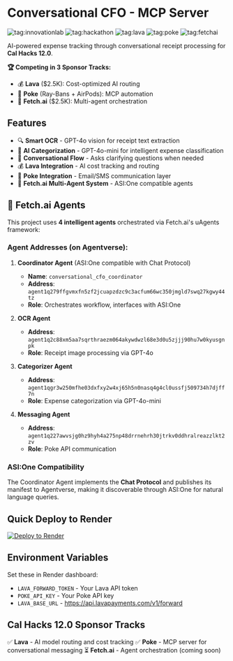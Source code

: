 # Conversational CFO - MCP Server

![tag:innovationlab](https://img.shields.io/badge/innovationlab-3D8BD3)
![tag:hackathon](https://img.shields.io/badge/hackathon-5F43F1)
![tag:lava](https://img.shields.io/badge/lava-FF6B35)
![tag:poke](https://img.shields.io/badge/poke-00D9FF)
![tag:fetchai](https://img.shields.io/badge/fetch.ai-00B8D4)

AI-powered expense tracking through conversational receipt processing for **Cal Hacks 12.0**.

**🏆 Competing in 3 Sponsor Tracks:**
- 💰 **Lava** ($2.5K): Cost-optimized AI routing
- 📱 **Poke** (Ray-Bans + AirPods): MCP automation
- 🤖 **Fetch.ai** ($2.5K): Multi-agent orchestration

## Features

- 🔍 **Smart OCR** - GPT-4o vision for receipt text extraction
- 🧠 **AI Categorization** - GPT-4o-mini for intelligent expense classification
- 💬 **Conversational Flow** - Asks clarifying questions when needed
- 💰 **Lava Integration** - AI cost tracking and routing
- 📱 **Poke Integration** - Email/SMS communication layer
- 🤖 **Fetch.ai Multi-Agent System** - ASI:One compatible agents

## 🤖 Fetch.ai Agents

This project uses **4 intelligent agents** orchestrated via Fetch.ai's uAgents framework:

### Agent Addresses (on Agentverse):

1. **Coordinator Agent** (ASI:One compatible with Chat Protocol)
   - **Name**: `conversational_cfo_coordinator`
   - **Address**: `agent1q279ffgvmxfn5zf2jcuapzdzc9c3acfum66wc350jmgld7swq27kgwy44tz`
   - **Role**: Orchestrates workflow, interfaces with ASI:One

2. **OCR Agent**
   - **Address**: `agent1q2c88xm5aa7sqrthraezm064akywdwzl68e3d0u5zjjj90hu7w0kyusgnpk`
   - **Role**: Receipt image processing via GPT-4o

3. **Categorizer Agent**
   - **Address**: `agent1qgr3w250mfhe03dxfxy2w4xj65h5n0nasq4g4cl0ussfj509734h7djff7n`
   - **Role**: Expense categorization via GPT-4o-mini

4. **Messaging Agent**
   - **Address**: `agent1q227awvsjg0hz9hyh4a275np48drrnehrh30jtrkv0ddhralreazzlkt2zv`
   - **Role**: Poke API communication

### ASI:One Compatibility
The Coordinator Agent implements the **Chat Protocol** and publishes its manifest to Agentverse, making it discoverable through ASI:One for natural language queries.

## Quick Deploy to Render

[![Deploy to Render](https://render.com/images/deploy-to-render-button.svg)](https://render.com/deploy)

## Environment Variables

Set these in Render dashboard:

- `LAVA_FORWARD_TOKEN` - Your Lava API token
- `POKE_API_KEY` - Your Poke API key
- `LAVA_BASE_URL` - https://api.lavapayments.com/v1/forward

## Cal Hacks 12.0 Sponsor Tracks

✅ **Lava** - AI model routing and cost tracking
✅ **Poke** - MCP server for conversational messaging
⏳ **Fetch.ai** - Agent orchestration (coming soon)
